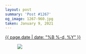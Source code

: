 ```yaml
---
layout: post
summary: 'Post #1267'
og_image: 1267-960.jpg
taken: January 9, 2021
---
```


<div class="post">
 <time>
  <a href="/1267">
   {{ page.date | date: "%B %-d, %Y" }}
  </a>
 </time>
 <a href="/1267">
  <figure data-taken="1/9/2021">
   <img sizes="(min-width: 700px) 50vw, calc(100vw - 2rem)" src="{{ site.assets_url }}/1267-480.jpg" srcset="{{ site.assets_url }}/1267-240.jpg 240w, {{ site.assets_url }}/1267-480.jpg 480w, {{ site.assets_url }}/1267-720.jpg 720w, {{ site.assets_url }}/1267-960.jpg 960w"/>
  </figure>
 </a>
</div>
